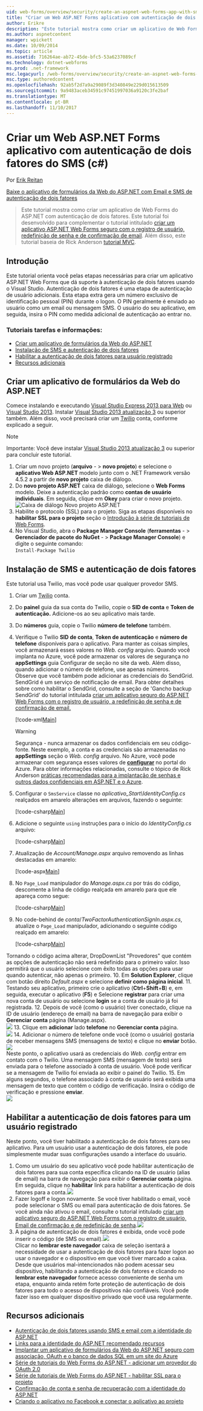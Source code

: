 ```yaml
---
uid: web-forms/overview/security/create-an-aspnet-web-forms-app-with-sms-two-factor-authentication
title: "Criar um Web ASP.NET Forms aplicativo com autenticação de dois fatores do SMS (c#) | Microsoft Docs"
author: Erikre
description: "Este tutorial mostra como criar um aplicativo de Web Forms do ASP.NET com autenticação de dois fatores. Este tutorial foi desenvolvido para complementar o tutorial intitulado Cr..."
ms.author: aspnetcontent
manager: wpickett
ms.date: 10/09/2014
ms.topic: article
ms.assetid: 716264ae-ab72-45de-bfc5-53a6237089cf
ms.technology: dotnet-webforms
ms.prod: .net-framework
msc.legacyurl: /web-forms/overview/security/create-an-aspnet-web-forms-app-with-sms-two-factor-authentication
msc.type: authoredcontent
ms.openlocfilehash: 92ab5f2d7a9a29089f3d340849e229d015613509
ms.sourcegitcommit: 9a9483aceb34591c97451997036a9120c3fe2baf
ms.translationtype: MT
ms.contentlocale: pt-BR
ms.lasthandoff: 11/10/2017
---
```

<a name="create-an-aspnet-web-forms-app-with-sms-two-factor-authentication-c"></a>Criar um Web ASP.NET Forms aplicativo com autenticação de dois fatores do SMS (c#)
====================
Por [Erik Reitan](https://github.com/Erikre)

[Baixe o aplicativo de formulários da Web do ASP.NET com Email e SMS de autenticação de dois fatores](https://code.msdn.microsoft.com/ASPNET-Web-Forms-App-with-5a0ff94e)

> Este tutorial mostra como criar um aplicativo de Web Forms do ASP.NET com autenticação de dois fatores. Este tutorial foi desenvolvido para complementar o tutorial intitulado [criar um aplicativo ASP.NET Web Forms seguro com o registro de usuário, redefinição de senha e de confirmação de email](create-a-secure-aspnet-web-forms-app-with-user-registration-email-confirmation-and-password-reset.md). Além disso, este tutorial baseia de Rick Anderson [tutorial MVC](../../../mvc/overview/security/aspnet-mvc-5-app-with-sms-and-email-two-factor-authentication.md).


## <a name="introduction"></a>Introdução

Este tutorial orienta você pelas etapas necessárias para criar um aplicativo ASP.NET Web Forms que dá suporte à autenticação de dois fatores usando o Visual Studio. Autenticação de dois fatores é uma etapa de autenticação de usuário adicionais. Esta etapa extra gera um número exclusivo de identificação pessoal (PIN) durante o logon. O PIN geralmente é enviado ao usuário como um email ou mensagem SMS. O usuário do seu aplicativo, em seguida, insira o PIN como medida adicional de autenticação ao entrar no.

### <a name="tutorial-tasks-and-information"></a>Tutoriais tarefas e informações:

- [Criar um aplicativo de formulários da Web do ASP.NET](#createWebForms)
- [Instalação de SMS e autenticação de dois fatores](#SMS)
- [Habilitar a autenticação de dois fatores para usuário registrado](#use2FA)
- [Recursos adicionais](#addRes)

<a id="createWebForms"></a>
## <a name="create-an-aspnet-web-forms-app"></a>Criar um aplicativo de formulários da Web do ASP.NET

Comece instalando e executando [Visual Studio Express 2013 para Web](https://go.microsoft.com/fwlink/?LinkId=299058) ou [Visual Studio 2013](https://go.microsoft.com/fwlink/?LinkId=306566). Instalar [Visual Studio 2013 atualização 3](https://go.microsoft.com/fwlink/?LinkId=390465) ou superior também. Além disso, você precisará criar um [Twilio](https://www.twilio.com/try-twilio) conta, conforme explicado a seguir.

> [!NOTE]
> Importante: Você deve instalar [Visual Studio 2013 atualização 3](https://go.microsoft.com/fwlink/?LinkId=390465) ou superior para concluir este tutorial.


1. Criar um novo projeto (**arquivo**  - &gt; **novo projeto**) e selecione o **aplicativo Web ASP.NET** modelo junto com o .NET Framework versão 4.5.2 a partir de **novo projeto** caixa de diálogo.
2. Do **novo projeto ASP.NET** caixa de diálogo, selecione o **Web Forms** modelo. Deixe a autenticação padrão como **contas de usuário individuais**. Em seguida, clique em **Okey** para criar o novo projeto.  
    ![Caixa de diálogo Novo projeto ASP.NET](create-an-aspnet-web-forms-app-with-sms-two-factor-authentication/_static/image1.png)
3. Habilite o protocolo (SSL) para o projeto. Siga as etapas disponíveis no **habilitar SSL para o projeto** seção o [Introdução à série de tutoriais de Web Forms](../getting-started/getting-started-with-aspnet-45-web-forms/checkout-and-payment-with-paypal.md#SSLWebForms).
4. No Visual Studio, abra o **Package Manager Console** (**ferramentas**  - &gt; **Gerenciador de pacote do NuGet**  - &gt; **Package Manager Console**) e digite o seguinte comando:  
    `Install-Package Twilio`

<a id="SMS"></a>
## <a name="setup-sms-and-two-factor-authentication"></a>Instalação de SMS e autenticação de dois fatores

Este tutorial usa Twilio, mas você pode usar qualquer provedor SMS.

1. Criar um [Twilio](https://www.twilio.com/try-twilio) conta.
2. Do **painel** guia da sua conta do Twilio, copie o **SID de conta** e **Token de autenticação.** Adicione-os ao seu aplicativo mais tarde.
3. Do **números** guia, copie o Twilio **número de telefone** também.
4. Verifique o Twilio **SID de conta**, **Token de autenticação** e **número de telefone** disponíveis para o aplicativo. Para manter as coisas simples, você armazenará esses valores no *Web. config* arquivo. Quando você implanta no Azure, você pode armazenar os valores de segurança no **appSettings** guia Configurar de seção no site da web. Além disso, quando adicionar o número de telefone, use apenas números.   
 Observe que você também pode adicionar as credenciais do SendGrid. SendGrid é um serviço de notificação de email. Para obter detalhes sobre como habilitar o SendGrid, consulte a seção de 'Gancho backup SendGrid' do tutorial intitulada [criar um aplicativo seguro do ASP.NET Web Forms com o registro de usuário, a redefinição de senha e de confirmação de email.](create-a-secure-aspnet-web-forms-app-with-user-registration-email-confirmation-and-password-reset.md)

    [!code-xml[Main](create-an-aspnet-web-forms-app-with-sms-two-factor-authentication/samples/sample1.xml?highlight=2,6-10)]

    > [!WARNING]
    > Segurança - nunca armazenar os dados confidenciais em seu código-fonte. Neste exemplo, a conta e as credenciais são armazenadas no **appSettings** seção o *Web. config* arquivo. No Azure, você pode armazenar com segurança esses valores de  **[configurar](https://blogs.msdn.com/b/webdev/archive/2014/06/04/queuebackgroundworkitem-to-reliably-schedule-and-run-long-background-process-in-asp-net.aspx)**  no portal do Azure. Para obter informações relacionadas, consulte o tópico de Rick Anderson [práticas recomendadas para a implantação de senhas e outros dados confidenciais em ASP.NET e o Azure](https://go.microsoft.com/fwlink/?LinkId=513141).
5. Configurar o `SmsService` classe no *aplicativo\_Start\IdentityConfig.cs* realçados em amarelo alterações em arquivos, fazendo o seguinte: 

    [!code-csharp[Main](create-an-aspnet-web-forms-app-with-sms-two-factor-authentication/samples/sample2.cs?highlight=5-17)]
6. Adicione o seguinte `using` instruções para o início do *IdentityConfig.cs* arquivo: 

    [!code-csharp[Main](create-an-aspnet-web-forms-app-with-sms-two-factor-authentication/samples/sample3.cs?highlight=1-4)]
7. Atualização de *Account/Manage.aspx* arquivo removendo as linhas destacadas em amarelo:  

    [!code-aspx[Main](create-an-aspnet-web-forms-app-with-sms-two-factor-authentication/samples/sample4.aspx?highlight=38,53,57-60,63,66,70,73)]
8. No `Page_Load` manipulador do *Manage.aspx.cs* por trás do código, descomente a linha de código realçada em amarelo para que ele apareça como segue: 

    [!code-csharp[Main](create-an-aspnet-web-forms-app-with-sms-two-factor-authentication/samples/sample5.cs?highlight=8)]
9. No code-behind de *conta*/*TwoFactorAuthenticationSignIn.aspx.cs*, atualize o `Page_Load` manipulador, adicionando o seguinte código realçado em amarelo: 

    [!code-csharp[Main](create-an-aspnet-web-forms-app-with-sms-two-factor-authentication/samples/sample6.cs?highlight=3-4,13)]

 Tornando o código acima alterar, DropDownList "Provedores" que contém as opções de autenticação não será redefinido para o primeiro valor. Isso permitirá que o usuário selecione com êxito todas as opções para usar quando autenticar, não apenas o primeiro.
10. Em **Solution Explorer**, clique com botão direito *Default.aspx* e selecione **definir como página inicial**.
11. Testando seu aplicativo, primeiro crie o aplicativo (**Ctrl**+**Shift**+**B**) e, em seguida, executar o aplicativo (**F5**) e Selecione **registrar** para criar uma nova conta de usuário ou selecione **login** se a conta de usuário já foi registrada.
12. Depois de você (como o usuário) tiver conectado, clique na ID de usuário (endereço de email) na barra de navegação para exibir o **Gerenciar conta** página (Manage.aspx).  
    ![](create-an-aspnet-web-forms-app-with-sms-two-factor-authentication/_static/image2.png)
13. Clique em **adicionar** lado **telefone** no **Gerenciar conta** página.  
    ![](create-an-aspnet-web-forms-app-with-sms-two-factor-authentication/_static/image3.png)
14. Adicionar o número de telefone onde você (como o usuário) gostaria de receber mensagens SMS (mensagens de texto) e clique no **enviar** botão.   
    ![](create-an-aspnet-web-forms-app-with-sms-two-factor-authentication/_static/image4.png)  
 Neste ponto, o aplicativo usará as credenciais do *Web. config* entrar em contato com o Twilio. Uma mensagem SMS (mensagem de texto) será enviada para o telefone associado à conta de usuário. Você pode verificar se a mensagem de Twilio foi enviada ao exibir o painel do Twilio.
15. Em alguns segundos, o telefone associado à conta de usuário será exibida uma mensagem de texto que contém o código de verificação. Insira o código de verificação e pressione **enviar**.  
     ![](create-an-aspnet-web-forms-app-with-sms-two-factor-authentication/_static/image5.png)

<a id="use2FA"></a>
## <a name="enable-two-factor-authentication-for-a-registered-user"></a>Habilitar a autenticação de dois fatores para um usuário registrado

Neste ponto, você tiver habilitado a autenticação de dois fatores para seu aplicativo. Para um usuário usar a autenticação de dois fatores, ele pode simplesmente mudar suas configurações usando a interface do usuário. 

1. Como um usuário do seu aplicativo você pode habilitar autenticação de dois fatores para sua conta específica clicando na ID de usuário (alias de email) na barra de navegação para exibir o **Gerenciar conta** página. Em seguida, clique no **habilitar** link para habilitar a autenticação de dois fatores para a conta.![](create-an-aspnet-web-forms-app-with-sms-two-factor-authentication/_static/image6.png)
2. Fazer logoff e logon novamente. Se você tiver habilitado o email, você pode selecionar o SMS ou email para autenticação de dois fatores. Se você ainda não ativou o email, consulte o tutorial intitulado [criar um aplicativo seguro do ASP.NET Web Forms com o registro de usuário, Email de confirmação e de redefinição de senha](create-a-secure-aspnet-web-forms-app-with-user-registration-email-confirmation-and-password-reset.md).![](create-an-aspnet-web-forms-app-with-sms-two-factor-authentication/_static/image7.png)
3. A página de autenticação de dois fatores é exibida, onde você pode inserir o código (de SMS ou email).![](create-an-aspnet-web-forms-app-with-sms-two-factor-authentication/_static/image8.png)  
 Clicar no **lembrar este navegador** caixa de seleção isentará a necessidade de usar a autenticação de dois fatores para fazer logon ao usar o navegador e o dispositivo em que você tiver marcado a caixa. Desde que usuários mal-intencionados não podem acessar seu dispositivo, habilitando a autenticação de dois fatores e clicando no **lembrar este navegador** fornece acesso conveniente de senha um etapa, enquanto ainda retém forte proteção de autenticação de dois fatores para todo o acesso de dispositivos não confiáveis. Você pode fazer isso em qualquer dispositivo privado que você usa regularmente.

<a id="addRes"></a>
## <a name="additional-resources"></a>Recursos adicionais

- [Autenticação de dois fatores usando SMS e email com a identidade do ASP.NET](../../../identity/overview/features-api/two-factor-authentication-using-sms-and-email-with-aspnet-identity.md)
- [Links para a identidade do ASP.NET recomendado recursos](../../../identity/overview/getting-started/aspnet-identity-recommended-resources.md)
- [Implantar um aplicativo de formulários da Web do ASP.NET seguro com associação, OAuth e o banco de dados SQL em um site do Azure](https://azure.microsoft.com/en-us/documentation/articles/web-sites-dotnet-deploy-aspnet-webforms-app-membership-oauth-sql-database/)
- [Série de tutoriais do Web Forms do ASP.NET - adicionar um provedor do OAuth 2.0](../getting-started/getting-started-with-aspnet-45-web-forms/checkout-and-payment-with-paypal.md#OAuthWebForms)
- [Série de tutoriais de Web Forms do ASP.NET - habilitar SSL para o projeto](../getting-started/getting-started-with-aspnet-45-web-forms/checkout-and-payment-with-paypal.md#SSLWebForms)
- [Confirmação de conta e senha de recuperação com a identidade do ASP.NET](../../../identity/overview/features-api/account-confirmation-and-password-recovery-with-aspnet-identity.md)
- [Criando o aplicativo no Facebook e conectar o aplicativo ao projeto](../../../mvc/overview/security/create-an-aspnet-mvc-5-app-with-facebook-and-google-oauth2-and-openid-sign-on.md#fb)
